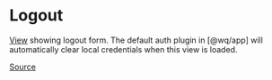 # Logout

[View][view] showing logout form.  The default auth plugin in [@wq/app] will automatically clear local credentials when this view is loaded.

[Source]

[view]: ./index.md

[Source]: https://github.com/wq/wq.app/blob/main/packages/react/src/views/Logout.js
